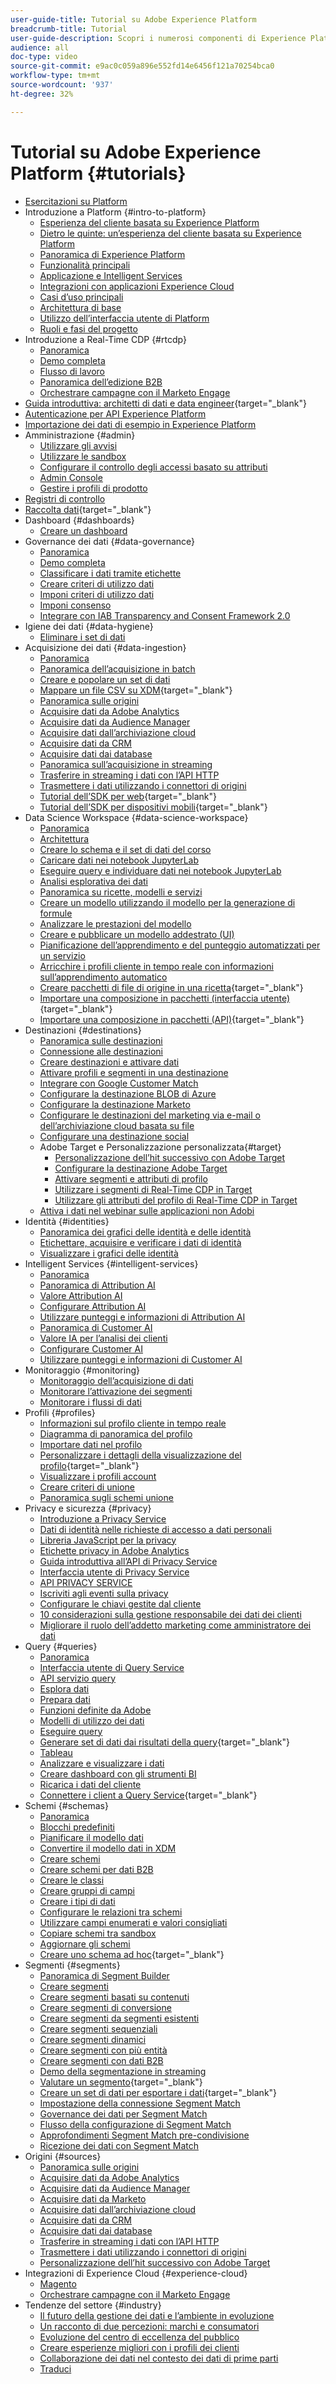 ```yaml
---
user-guide-title: Tutorial su Adobe Experience Platform
breadcrumb-title: Tutorial
user-guide-description: Scopri i numerosi componenti di Experience Platform.
audience: all
doc-type: video
source-git-commit: e9ac0c059a896e552fd14e6456f121a70254bca0
workflow-type: tm+mt
source-wordcount: '937'
ht-degree: 32%

---
```



# Tutorial su Adobe Experience Platform {#tutorials}

+ [Esercitazioni su Platform](/help/platform/overview.md)
+ Introduzione a Platform {#intro-to-platform}
   + [Esperienza del cliente basata su Experience Platform](/help/platform/intro-to-platform/a-customer-experience-powered-by-experience-platform.md)
   + [Dietro le quinte: un’esperienza del cliente basata su Experience Platform](/help/platform/intro-to-platform/behind-the-scenes-a-customer-experience-powered-by-experience-platform.md)
   + [Panoramica di Experience Platform](/help/platform/intro-to-platform/overview.md)
   + [Funzionalità principali](/help/platform/intro-to-platform/key-capabilities.md)
   + [Applicazione e Intelligent Services](/help/platform/intro-to-platform/application-and-intelligent-services.md)
   + [Integrazioni con applicazioni Experience Cloud](/help/platform/intro-to-platform/integrations-with-experience-cloud-applications.md)
   + [Casi d’uso principali](/help/platform/intro-to-platform/key-use-cases.md)
   + [Architettura di base](/help/platform/intro-to-platform/basic-architecture.md)
   + [Utilizzo dell’interfaccia utente di Platform](/help/platform/intro-to-platform/interface-tour.md)
   + [Ruoli e fasi del progetto](/help/platform/intro-to-platform/roles-and-project-phases.md)
+ Introduzione a Real-Time CDP {#rtcdp}
   + [Panoramica](/help/platform/rtcdp/understanding-the-real-time-customer-data-platform.md)
   + [Demo completa](/help/platform/rtcdp/demo.md)
   + [Flusso di lavoro](/help/platform/rtcdp/understanding-the-real-time-customer-data-platform-user-interface.md)
   + [Panoramica dell’edizione B2B](/help/platform/rtcdp/b2b-overview.md)
   + [Orchestrare campagne con il Marketo Engage](/help/platform/rtcdp/orchestrate-campaigns-with-marketo-engage.md)
+ [Guida introduttiva: architetti di dati e data engineer](https://experienceleague.adobe.com/docs/platform-learn/getting-started-for-data-architects-and-data-engineers/overview.html){target="_blank"}
+ [Autenticazione per API Experience Platform](/help/platform/authentication/platform-api-authentication.md)
+ [Importazione dei dati di esempio in Experience Platform](/help/platform/data-generator/import-sample-data.md)
+ Amministrazione {#admin}
   + [Utilizzare gli avvisi](/help/platform/admin/use-alerts.md)
   + [Utilizzare le sandbox](/help/platform/admin/use-sandboxes.md)
   + [Configurare il controllo degli accessi basato su attributi](/help/platform/admin/configure-attribute-based-access-control.md)
   + [Admin Console](/help/platform/admin/admin-console.md)
   + [Gestire i profili di prodotto](/help/platform/admin/managing-product-profiles.md)
+ [Registri di controllo](/help/platform/governance/audit-logs.md)
+ [Raccolta dati](https://experienceleague.adobe.com/docs/platform-learn/data-collection/overview.html?lang=it){target="_blank"}
+ Dashboard {#dashboards}
   + [Creare un dashboard](/help/platform/dashboards/create-a-dashboard.md)
+ Governance dei dati {#data-governance}
   + [Panoramica](/help/platform/governance/understanding-data-governance.md)
   + [Demo completa](/help/platform/governance/introduction-to-data-governance.md)
   + [Classificare i dati tramite etichette](/help/platform/governance/classify-data-using-labels.md)
   + [Creare criteri di utilizzo dati](/help/platform/governance/create-data-usage-policies.md)
   + [Imponi criteri di utilizzo dati](/help/platform/governance/enforce-data-usage-policies.md)
   + [Imponi consenso](/help/platform/governance/enforce-consent.md)
   + [Integrare con IAB Transparency and Consent Framework 2.0](/help/platform/governance/integrate-with-iab-transparency-and-consent-framework-2.md)
+ Igiene dei dati {#data-hygiene}
   + [Eliminare i set di dati](/help/platform/data-hygiene/delete-datasets.md)
+ Acquisizione dei dati {#data-ingestion}
   + [Panoramica](/help/platform/data-ingestion/understanding-data-ingestion.md)
   + [Panoramica dell’acquisizione in batch](/help/platform/data-ingestion/batch-ingestion-overview.md)
   + [Creare e popolare un set di dati](/help/platform/data-ingestion/create-datasets-and-ingest-data.md)
   + [Mappare un file CSV su XDM](https://experienceleague.adobe.com/docs/experience-platform/ingestion/tutorials/map-csv/existing-schema.html?lang=it){target="_blank"}
   + [Panoramica sulle origini](https://experienceleague.adobe.com/docs/platform-learn/tutorials/sources/overview.html)
   + [Acquisire dati da Adobe Analytics](https://experienceleague.adobe.com/docs/platform-learn/tutorials/sources/ingest-data-from-adobe-analytics.html?lang=it)
   + [Acquisire dati da Audience Manager](https://experienceleague.adobe.com/docs/platform-learn/tutorials/sources/ingest-data-from-aam.html)
   + [Acquisire dati dall’archiviazione cloud](https://experienceleague.adobe.com/docs/platform-learn/tutorials/sources/ingest-data-from-cloud-storage.html?lang=it)
   + [Acquisire dati da CRM](https://experienceleague.adobe.com/docs/platform-learn/tutorials/sources/ingest-data-from-crm.html?lang=it)
   + [Acquisire dati dai database](https://experienceleague.adobe.com/docs/platform-learn/tutorials/sources/ingest-data-from-databases.html)
   + [Panoramica sull’acquisizione in streaming](/help/platform/data-ingestion/understanding-streaming-ingestion.md)
   + [Trasferire in streaming i dati con l’API HTTP](https://experienceleague.adobe.com/docs/platform-learn/tutorials/sources/streaming-ingestion-http-api.html?lang=it)
   + [Trasmettere i dati utilizzando i connettori di origini](https://experienceleague.adobe.com/docs/platform-learn/tutorials/sources/streaming-ingestion-source-connector.html?lang=it)
   + [Tutorial dell’SDK per web](https://experienceleague.adobe.com/docs/platform-learn/data-collection/web-sdk/overview.html){target="_blank"}
   + [Tutorial dell’SDK per dispositivi mobili](https://experienceleague.adobe.com/docs/platform-learn/data-collection/mobile-sdk/overview.html){target="_blank"}
+ Data Science Workspace {#data-science-workspace}
   + [Panoramica](/help/platform/data-science-workspace/understanding-data-science-workspace.md)
   + [Architettura](data-science-workspace/architecture-overview.md)
   + [Creare lo schema e il set di dati del corso](data-science-workspace/create-the-course-schema-and-dataset.md)
   + [Caricare dati nei notebook JupyterLab](data-science-workspace/load-data-in-jupyterlab-notebooks.md)
   + [Eseguire query e individuare dati nei notebook JupyterLab](data-science-workspace/dsw-query-service.md)
   + [Analisi esplorativa dei dati](data-science-workspace/eda.md)
   + [Panoramica su ricette, modelli e servizi](data-science-workspace/recipes-models-services-overview.md)
   + [Creare un modello utilizzando il modello per la generazione di formule](data-science-workspace/recipe-builder-template.md)
   + [Analizzare le prestazioni del modello](data-science-workspace/analyze-model-performance.md)
   + [Creare e pubblicare un modello addestrato (UI)](data-science-workspace/create-model-ui.md)
   + [Pianificazione dell’apprendimento e del punteggio automatizzati per un servizio](data-science-workspace/schedule-training-scoring.md)
   + [Arricchire i profili cliente in tempo reale con informazioni sull’apprendimento automatico](data-science-workspace/dsw-profile-segmentation.md)
   + [Creare pacchetti di file di origine in una ricetta](https://experienceleague.adobe.com/docs/experience-platform/data-science-workspace/models-recipes/package-source-files-recipe.html){target="_blank"}
   + [Importare una composizione in pacchetti (interfaccia utente)](https://experienceleague.adobe.com/docs/experience-platform/data-science-workspace/models-recipes/import-packaged-recipe-ui.html){target="_blank"}
   + [Importare una composizione in pacchetti (API)](https://experienceleague.adobe.com/docs/experience-platform/data-science-workspace/models-recipes/import-packaged-recipe-api.html){target="_blank"}
+ Destinazioni {#destinations}
   + [Panoramica sulle destinazioni](/help/platform/destinations/understanding-destinations.md)
   + [Connessione alle destinazioni](/help/platform/destinations/connecting-to-destinations.md)
   + [Creare destinazioni e attivare dati](/help/platform/destinations/create-destinations-and-activate-data.md)
   + [Attivare profili e segmenti in una destinazione](/help/platform/destinations/activate-profiles-and-segments-to-a-destination.md)
   + [Integrare con Google Customer Match](/help/platform/destinations/integrate-with-google-customer-match.md)
   + [Configurare la destinazione BLOB di Azure](/help/platform/destinations/configure-the-azure-blob-destination.md)
   + [Configurare la destinazione Marketo](/help/platform/destinations/configure-the-marketo-destination.md)
   + [Configurare le destinazioni del marketing via e-mail o dell’archiviazione cloud basata su file](/help/platform/destinations/configuring-file-based-cloud-storage-or-email-marketing-destinations.md)
   + [Configurare una destinazione social](/help/platform/destinations/configure-a-social-destination.md)
   + Adobe Target e Personalizzazione personalizzata{#target}
      + [Personalizzazione dell’hit successivo con Adobe Target](/help/platform/destinations/target/next-hit-personalization.md)
      + [Configurare la destinazione Adobe Target](/help/platform/destinations/target/configure-the-target-destination.md)
      + [Attivare segmenti e attributi di profilo](/help/platform/destinations/target/activate-segments-and-profile-attributes.md)
      + [Utilizzare i segmenti di Real-Time CDP in Target](/help/platform/destinations/target/use-rtcdp-segments-in-target.md)
      + [Utilizzare gli attributi del profilo di Real-Time CDP in Target](/help/platform/destinations/target/use-rtcdp-profile-attributes-in-target.md)
   + [Attiva i dati nel webinar sulle applicazioni non Adobi](/help/platform/destinations/activate-data-to-non-adobe-applications.md)
+ Identità {#identities}
   + [Panoramica dei grafici delle identità e delle identità](/help/platform/identities/understanding-identity-and-identity-graphs.md)
   + [Etichettare, acquisire e verificare i dati di identità](/help/platform/identities/label-ingest-and-verify-identity-data.md)
   + [Visualizzare i grafici delle identità](/help/platform/identities/view-identity-graphs.md)
+ Intelligent Services {#intelligent-services}
   + [Panoramica](/help/platform/intelligent-services/introduction-to-intelligent-services.md)
   + [Panoramica di Attribution AI](/help/platform/intelligent-services/introduction-to-attribution-ai.md)
   + [Valore Attribution AI](/help/platform/intelligent-services/business-value-of-attribution-ai.md)
   + [Configurare Attribution AI](/help/platform/intelligent-services/configure-attribution-ai.md)
   + [Utilizzare punteggi e informazioni di Attribution AI](/help/platform/intelligent-services/use-attribution-ai-scores-and-insights.md)
   + [Panoramica di Customer AI](/help/platform/intelligent-services/introduction-to-customer-ai.md)
   + [Valore IA per l’analisi dei clienti](/help/platform/intelligent-services/business-value-of-customer-ai.md)
   + [Configurare Customer AI](/help/platform/intelligent-services/configure-customer-ai.md)
   + [Utilizzare punteggi e informazioni di Customer AI](/help/platform/intelligent-services/use-customer-ai-scores-and-insights.md)
+ Monitoraggio {#monitoring}
   + [Monitoraggio dell’acquisizione di dati](/help/platform/monitoring/monitoring-dashboard.md)
   + [Monitorare l’attivazione dei segmenti](/help/platform/monitoring/monitoring-the-success-of-segment-activation.md)
   + [Monitorare i flussi di dati](/help/platform/monitoring/data-monitoring.md)
+ Profili {#profiles}
   + [Informazioni sul profilo cliente in tempo reale](/help/platform/profiles/understanding-the-real-time-customer-profile.md)
   + [Diagramma di panoramica del profilo](/help/platform/profiles/overview-diagram.md)
   + [Importare dati nel profilo](/help/platform/profiles/bring-data-into-the-real-time-customer-profile.md)
   + [Personalizzare i dettagli della visualizzazione del profilo](https://experienceleague.adobe.com/docs/experience-platform/profile/ui/profile-customization.html){target="_blank"}
   + [Visualizzare i profili account](/help/platform/profiles/view-account-profiles.md)
   + [Creare criteri di unione](/help/platform/profiles/create-merge-policies.md)
   + [Panoramica sugli schemi unione](/help/platform/profiles/union-schemas-overview.md)
+ Privacy e sicurezza {#privacy}
   + [Introduzione a Privacy Service](/help/platform/privacy/introduction-to-privacy-services.md)
   + [Dati di identità nelle richieste di accesso a dati personali](/help/platform/privacy/identity-data-in-privacy-requests.md)
   + [Libreria JavaScript per la privacy](/help/platform/privacy/using-privacy-javascript-library.md)
   + [Etichette privacy in Adobe Analytics](/help/platform/privacy/privacy-labels-in-adobe-analytics.md)
   + [Guida introduttiva all’API di Privacy Service](/help/platform/privacy/getting-started-with-privacy-services-api.md)
   + [Interfaccia utente di Privacy Service](/help/platform/privacy/using-privacy-services-ui.md)
   + [API PRIVACY SERVICE](/help/platform/privacy/using-the-privacy-service-api.md)
   + [Iscriviti agli eventi sulla privacy](/help/platform/privacy/subscribe-to-privacy-events.md)
   + [Configurare le chiavi gestite dal cliente](/help/platform/privacy/set-up-customer-managed-keys.md)
   + [10 considerazioni sulla gestione responsabile dei dati dei clienti](/help/platform/privacy/ten-considerations-for-responsible-customer-data-management.md)
   + [Migliorare il ruolo dell’addetto marketing come amministratore dei dati](/help/platform/privacy/elevating-the-marketers-role-as-a-data-steward.md)
+ Query {#queries}
   + [Panoramica](/help/platform/queries/understanding-query-service.md)
   + [Interfaccia utente di Query Service](/help/platform/queries/query-service-ui.md)
   + [API servizio query](/help/platform/queries/query-service-api.md)
   + [Esplora dati](/help/platform/queries/explore-data.md)
   + [Prepara dati](/help/platform/queries/prepare-data.md)
   + [Funzioni definite da Adobe](/help/platform/queries/adobe-defined-functions.md)
   + [Modelli di utilizzo dei dati](/help/platform/queries/understanding-data-usage-patterns-with-query-service.md)
   + [Eseguire query](/help/platform/queries/run-queries.md)
   + [Generare set di dati dai risultati della query](https://experienceleague.adobe.com/docs/experience-platform/query/ui/create-datasets.html){target="_blank"}
   + [Tableau](/help/platform/queries/psql-client-tableau.md)
   + [Analizzare e visualizzare i dati](/help/platform/queries/analyze-and-visualize.md)
   + [Creare dashboard con gli strumenti BI](/help/platform/queries/understanding-the-value-of-dashboards-built-with-query-service.md)
   + [Ricarica i dati del cliente](/help/platform/queries/recharge-your-customer-data.md)
   + [Connettere i client a Query Service](https://experienceleague.adobe.com/docs/experience-platform/query/clients/overview.html){target="_blank"}
+ Schemi {#schemas}
   + [Panoramica](/help/platform/schemas/schemas-and-experience-data-model.md)
   + [Blocchi predefiniti](/help/platform/schemas/schema-building-blocks.md)
   + [Pianificare il modello dati](/help/platform/schemas/plan-your-data-model.md)
   + [Convertire il modello dati in XDM](/help/platform/schemas/convert-your-data-model-to-xdm.md)
   + [Creare schemi](/help/platform/schemas/create-schemas.md)
   + [Creare schemi per dati B2B](/help/platform/schemas/create-schemas-for-b2b-data.md)
   + [Creare le classi](/help/platform/schemas/create-classes.md)
   + [Creare gruppi di campi](/help/platform/schemas/create-schema-field-groups.md)
   + [Creare i tipi di dati](/help/platform/schemas/create-data-types.md)
   + [Configurare le relazioni tra schemi](/help/platform/schemas/configure-relationships-between-schemas.md)
   + [Utilizzare campi enumerati e valori consigliati](/help/platform/schemas/use-enumerated-fields.md)
   + [Copiare schemi tra sandbox](/help/platform/schemas/copy-schemas-between-sandboxes.md)
   + [Aggiornare gli schemi](/help/platform/schemas/update-schemas.md)
   + [Creare uno schema ad hoc](https://experienceleague.adobe.com/docs/experience-platform/xdm/tutorials/ad-hoc.html){target="_blank"}
+ Segmenti {#segments}
   + [Panoramica di Segment Builder](/help/platform/segments/segment-builder-overview.md)
   + [Creare segmenti](/help/platform/segments/create-segments.md)
   + [Creare segmenti basati su contenuti](/help/platform/segments/create-content-based-segments.md)
   + [Creare segmenti di conversione](/help/platform/segments/create-conversion-segments.md)
   + [Creare segmenti da segmenti esistenti](/help/platform/segments/create-segments-from-existing-segments.md)
   + [Creare segmenti sequenziali](/help/platform/segments/create-sequential-segments.md)
   + [Creare segmenti dinamici](/help/platform/segments/create-dynamic-segments.md)
   + [Creare segmenti con più entità](/help/platform/segments/create-multi-entity-segments.md)
   + [Creare segmenti con dati B2B](/help/platform/segments/create-segments-with-b2b-data.md)
   + [Demo della segmentazione in streaming](/help/platform/segments/streaming-segmentation-demo.md)
   + [Valutare un segmento](https://experienceleague.adobe.com/docs/experience-platform/segmentation/tutorials/evaluate-a-segment.html){target="_blank"}
   + [Creare un set di dati per esportare i dati](https://experienceleague.adobe.com/docs/experience-platform/segmentation/tutorials/create-dataset-export-segment.html){target="_blank"}
   + [Impostazione della connessione Segment Match](/help/platform/segments/segment-match-connection-setup.md)
   + [Governance dei dati per Segment Match](/help/platform/segments/segment-match-data-governance.md)
   + [Flusso della configurazione di Segment Match](/help/platform/segments/segment-match-configuration-flow.md)
   + [Approfondimenti Segment Match pre-condivisione](/help/platform/segments/segment-match-pre-share-insights.md)
   + [Ricezione dei dati con Segment Match](/help/platform/segments/segment-match-receiving-data.md)
+ Origini {#sources}
   + [Panoramica sulle origini](/help/platform/sources/overview.md)
   + [Acquisire dati da Adobe Analytics](/help/platform/sources/ingest-data-from-adobe-analytics.md)
   + [Acquisire dati da Audience Manager](/help/platform/sources/ingest-data-from-aam.md)
   + [Acquisire dati da Marketo](/help/platform/sources/ingest-data-from-marketo.md)
   + [Acquisire dati dall’archiviazione cloud](/help/platform/sources/ingest-data-from-cloud-storage.md)
   + [Acquisire dati da CRM](/help/platform/sources/ingest-data-from-crm.md)
   + [Acquisire dati dai database](/help/platform/sources/ingest-data-from-databases.md)
   + [Trasferire in streaming i dati con l’API HTTP](/help/platform/sources/streaming-ingestion-http-api.md)
   + [Trasmettere i dati utilizzando i connettori di origini](/help/platform/sources/streaming-ingestion-source-connector.md)
   + [Personalizzazione dell’hit successivo con Adobe Target](https://experienceleague.adobe.com/docs/platform-learn/tutorials/destinations/target/next-hit-personalization.html)
+ Integrazioni di Experience Cloud {#experience-cloud}
   + [Magento](/help/platform/experience-cloud/business-value-of-platform-and-magento.md)
   + [Orchestrare campagne con il Marketo Engage](https://experienceleague.adobe.com/docs/platform-learn/tutorials/rtcdp/orchestrate-campaigns-with-marketo-engage.html)
+ Tendenze del settore {#industry}
   + [Il futuro della gestione dei dati e l’ambiente in evoluzione](/help/platform/industry/the-future-of-data-management-and-the-changing-environment.md)
   + [Un racconto di due percezioni: marchi e consumatori](/help/platform/industry/brands-vs-consumers.md)
   + [Evoluzione del centro di eccellenza del pubblico](/help/platform/industry/evolving-your-audience-center-of-excellence.md)
   + [Creare esperienze migliori con i profili dei clienti](/help/platform/industry/building-better-experiences-with-customer-profiles.md)
   + [Collaborazione dei dati nel contesto dei dati di prime parti](/help/platform/industry/data-collaboration-in-the-first-party-data-context.md)
   + [Traduci](translate.md)
